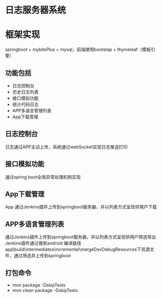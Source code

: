 # 日志服务器系统 #
# 框架实现 #
springboot + mybitsPlus + mysql，前端使用bootstap + thymeleaf（模板引擎）
## 功能包括 ##
- 日志控制台
- 历史日志列表
- 接口模拟功能
- 统计代码日志
- APP多语言管理列表
- App下载管理

## 日志控制台 ##
日志通过APP主动上传，系统通过webSocket实现日志推送打印

## 接口模拟功能 ##
通过spring boot全局异常处理机制实现
## App下载管理 ##
App 通过Jenkins插件上传到springboot服务器，并以列表方式呈现供用户下载
## APP多语言管理列表 ##
通过Jenkins插件上传到springboot服务器，并以列表方式呈现供用户筛选导出
Jenkins插件通过搜索android 编译路径app\build\intermediates\incremental\mergeDevDebugResources下资源文件，通过筛选并上传到springboot

## 打包命令 ##
- mvn package -DskipTests
- mvn clean package -DskipTests
